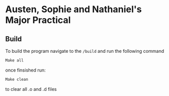 # Austen, Sophie and Nathaniel's Major Practical

## Build
To build the program navigate to the `/build` and run the following command

```Bash
Make all
```

once finsished run:

```bash
Make clean
```

to clear all .o and .d files